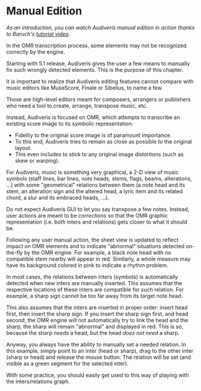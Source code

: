 ---
---
# Manual Edition

_As an introduction, you can watch Audiveris manual edition in action thanks to Baruch's
[tutorial video](https://www.youtube.com/watch?v=718iy10sKV4&feature=youtu.be)._

In the OMR transcription process, some elements may not be recognized correctly by the engine.

Starting with 5.1 release, Audiveris gives the user a few means to manually fix
such wrongly detected elements.
This is the purpose of this chapter.

It is important to realize that Audiveris editing features cannot compare
with music editors like MuseScore, Finale or Sibelius, to name a few.

Those are high-level editors meant for composers, arrangers or publishers
who need a tool to create, arrange, transpose music, etc.

Instead, Audiveris is focused on OMR, which attempts to transcribe an existing score image
to its symbolic representation:
* Fidelity to the original score image is of paramount importance.
* To this end, Audiveris tries to remain as close as possible to the original layout.
* This even includes to stick to any original image distortions (such as skew or warping).

For Audiveris, music is something very graphical, a 2-D view of music symbols
(staff lines, bar lines, note heads, stems, flags, beams, alterations, ...)
with some "geometrical" relations between them (a note head and its stem, an alteration sign
and the altered head, a lyric item and its related chord, a slur and its embraced heads, ...).

Do not expect Audiveris GUI to let you say transpose a few notes.
Instead, user actions are meant to be _corrections_ so that the OMR graphic representation
(i.e. both inters and relations) gets closer to what it should be.

Following any user manual action, the sheet view is updated to reflect impact on OMR elements and
to indicate "abnormal" situations detected on-the-fly by the OMR engine.
For example, a black note head with no compatible stem nearby will appear in red.
Similarly, a whole measure may have its background colored in pink to indicate a rhythm problem.

In most cases, the relations between inters (symbols) is automatically detected when new inters
are manually inserted.
This assumes that the respective locations of these inters are compatible for such relation.
For example, a sharp sign cannot be too far away from its target note head.

This also assumes that the inters are inserted in proper order: insert head first, then insert
the sharp sign.
If you insert the sharp sign first, and head second, the OMR engine will not automatically try
to link the head and the sharp, the sharp will remain "abnormal" and displayed in red.
This is so, because the sharp _needs_ a head, but the head _does not need_ a sharp.

Anyway, you always have the ability to manually set a needed relation.
In this example, simply point to an inter (head or sharp), drag to the other inter
(sharp or head) and release the mouse button.
The relation will be set (and visible as a green segment for the selected inter).

With some practice, you should easily get used to this way of playing with the inters/relations
graph.
